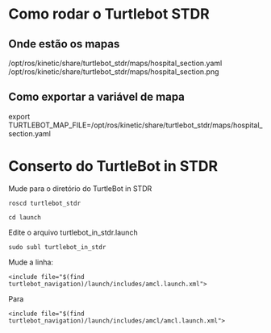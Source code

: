 # Como rodar o Turtlebot STDR

## Onde estão os mapas

/opt/ros/kinetic/share/turtlebot_stdr/maps/hospital_section.yaml
/opt/ros/kinetic/share/turtlebot_stdr/maps/hospital_section.png

## Como exportar a variável de mapa
export TURTLEBOT_MAP_FILE=/opt/ros/kinetic/share/turtlebot_stdr/maps/hospital_section.yaml


# Conserto do TurtleBot in STDR

Mude para o diretório do TurtleBot in STDR

    roscd turtlebot_stdr

    cd launch

Edite o arquivo turtlebot_in_stdr.launch

    sudo subl turtlebot_in_stdr

Mude a linha:

    <include file="$(find turtlebot_navigation)/launch/includes/amcl.launch.xml">


Para

    <include file="$(find turtlebot_navigation)/launch/includes/amcl/amcl.launch.xml">
